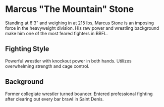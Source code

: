 # Marcus "The Mountain" Stone

Standing at 6'3" and weighing in at 215 lbs, Marcus Stone is an imposing force in the heavyweight division. His raw power and wrestling background make him one of the most feared fighters in BBFL.

## Fighting Style
Powerful wrestler with knockout power in both hands. Utilizes overwhelming strength and cage control.

## Background
Former collegiate wrestler turned bouncer. Entered professional fighting after clearing out every bar brawl in Saint Denis.
